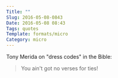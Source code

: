 ```yaml
---
Title: ""
Slug: 2016-05-08-0843
Date: 2016-05-08 08:43
Tags: quotes
Template: formats/micro
Category: micro
---
```


Tony Merida on "dress codes" in the Bible:

> You ain't got no verses for ties!
